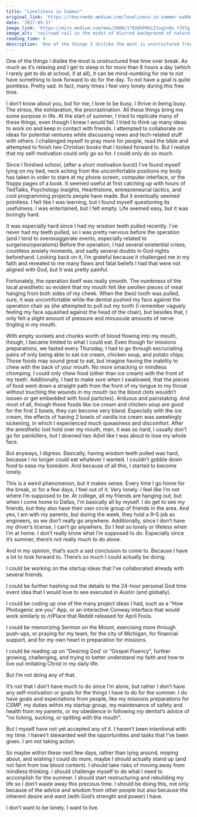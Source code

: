 ```yaml
---
title: "Loneliness in Summer"
original_link: 'https://thecreedo.medium.com/loneliness-in-summer-ea94e59719ed'
date: '2017-05-17'
image_link: 'https://miro.medium.com/max/2000/1*EOUkPHUiZJuq1n8n_YJVJg.jpeg'
image_alt: 'railroad rail in the midst of blurred background of nature'
reading_time: 6
description: 'One of the things I dislike the most is unstructured free time over break. As much as it’s relaxing and I get to sleep in for more than 8 hours a day (which I rarely get to do at school, if at all), it can be mind-numbing for me to not have something to look forward to do for the day. In fact, many times I feel very lonely during this free time.'
---
```

One of the things I dislike the most is unstructured free time over break. As much as it’s relaxing and I get to sleep in for more than 8 hours a day (which I rarely get to do at school, if at all), it can be mind-numbing for me to not have something to look forward to do for the day. To not have a goal is quite pointless. Pretty sad. In fact, many times I feel very lonely during this free time.

I don’t know about you, but for me, I love to be busy. I thrive in being busy. The stress, the exhilaration, the procrastination. All these things bring me some purpose in life. At the start of summer, I tried to replicate many of these things, even though I knew I would fail. I tried to think up many ideas to work on and keep in contact with friends. I attempted to collaborate on ideas for potential ventures while discussing news and tech-related stuff with others. I challenged myself to pray more for people, read the bible and attempted to finish two Christian books that I looked forward to. But I realize that my self-motivation could only go so for. I could only do so much.

Since I finished school, (after a short motivation burst) I’ve found myself lying on my bed, neck aching from the uncomfortable positions my body has taken in order to stare at my phone screen, computer interface, or the floppy pages of a book. It seemed useful at first catching up with hours of TedTalks, Psychology insights, Hearthstone, entrepreneurial tactics, and cool programming projects people have made. But it eventually seemed pointless. I felt like I was learning, but I found myself questioning its usefulness. I was entertained, but I felt empty. Life seemed easy, but it was boringly hard.

It was especially hard since I had my wisdom teeth pulled recently. I’ve never had my teeth pulled, so I was pretty nervous before the operation (and I tend to overexaggerate events, especially related to surgeries/operations) Before the operation, I had several existential crises, countless anxiety moments, and sadly several doubts in God nights beforehand. Looking back on it, I’m grateful because it challenged me in my faith and revealed to me many flaws and fatal beliefs I had that were not aligned with God, but it was pretty painful.

Fortunately, the operation itself was really smooth. The numbness of the local anesthetic so evident that my mouth felt like swollen pieces of meat hanging from both sides of my cheek. When the (two) tooth was pulled, sure, it was uncomfortable while the dentist pushed my face against the operation chair as she attempted to pull out my tooth (I remember vaguely feeling my face squashed against the head of the chair), but besides that, I only felt a slight amount of pressure and minuscule amounts of nerve tingling in my mouth.

With empty sockets and chunks worth of blood flowing into my mouth, though, I became limited to what I could eat. Even though for missions preparations, we fasted every Thursday, I had to go through excruciating pains of only being able to eat ice cream, chicken soup, and potato chips. Those foods may sound great to eat, but imagine having the inability to chew with the back of your mouth. No more smacking or mindless chomping. I could only chew food (other than ice cream) with the front of my teeth. Additionally, I had to make sure when I swallowed, that the pieces of food went down a straight path from the front of my tongue to my throat without touching the wounds in my mouth (so the blood clots wouldn’t loosen or get embedded with food particles). Arduous and painstaking. And most of all, though these foods like ice cream and chicken soup are good for the first 2 bowls, they can become very bland. Especially with the ice cream, the effects of having 2 bowls of vanilla ice cream was sweetingly sickening, in which I experienced much queasiness and discomfort. After the anesthetic lost hold over my mouth, man, it was so hard, I usually don’t go for painkillers, but I downed two Advil like I was about to lose my whole face.

But anyways, I digress. Basically, having wisdom teeth pulled was hard, because I no longer could eat whatever I wanted. I couldn’t gobble down food to ease my boredom. And because of all this, I started to become lonely.

This is a weird phenomenon, but it makes sense. Every time I go home for the break, or for a few days, I feel out of it. Very lonely. I feel like I’m not where I’m supposed to be. At college, all my friends are hanging out, but when I come home to Dallas, I’m basically all by myself. I do get to see my friends, but they also have their own circle group of friends in the area. And yes, I am with my parents, but during the week, they hold a 9–5 job as engineers, so we don’t really go anywhere. Additionally, since I don’t have my driver’s license, I can’t go anywhere. So I feel so lonely or lifeless when I’m at home. I don’t really know what I’m supposed to do. Especially since it’s summer, there’s not really much to do alone.

And in my opinion, that’s such a sad conclusion to come to. Because I have a lot to look forward to. There’s so much I could actually be doing.

I could be working on the startup ideas that I’ve collaborated already with several friends.

I could be further hashing out the details to the 24-hour personal God time event idea that I would love to see executed in Austin (and globally).

I could be coding up one of the many project ideas I had, such as a “How Photogenic are you” App, or an interactive Conway interface that would work similarly to /r/Place that Reddit released for April Fools.

I could be memorizing Sermon on the Mount, exercising more through push-ups, or praying for my team, for the city of Michigan, for financial support, and for my own heart in preparation for missions.

I could be reading up on “Desiring God’ or “Gospel Fluency”, further growing, challenging, and trying to better understand my faith and how to live out imitating Christ in my daily life.

But I’m not doing any of that.

It’s not that I don’t have much to do since I’m alone, but rather I don’t have any self-motivation or goals for the things I have to do for the summer. I do have goals and expectations from people, like my missions preparations for CSMP, my duties within my startup group, my maintenance of safety and health from my parents, or my obedience in following my dentist’s advice of “no licking, sucking, or spitting with the mouth”.

But I myself have not yet accepted any of it. I haven’t been intentional with my time. I haven’t stewarded well the opportunities and tasks that I’ve been given. I am not taking action.

So maybe within these next few days, rather than lying around, moping about, and wishing I could do more, maybe I should actually stand up (and not faint from low blood content). I should take risks of moving away from mindless thinking. I should challenge myself to do what I need to accomplish for the summer. I should start restructuring and rebuilding my life so I don’t waste away this precious time. I should be doing this, not only because of the advice and wisdom from other people but also because the inherent desire and want (with God’s strength and power) I have.

I don’t want to be lonely. I want to live.